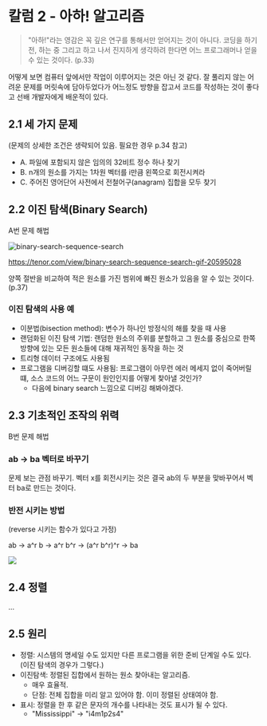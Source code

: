 # 칼럼 2 - 아하! 알고리즘

> "아하!"라는 영감은 꼭 깊은 연구를 통해서만 얻어지는 것이 아니다. 
> 코딩을 하기 전, 하는 중 그리고 하고 나서 진지하게 생각하려 한다면 어느 프로그래머나 얻을 수 있는 것이다. (p.33)

어떻게 보면 컴퓨터 앞에서만 작업이 이루어지는 것은 아닌 것 같다. 
잘 풀리지 않는 어려운 문제를 머릿속에 담아두었다가 어느정도 방향을 잡고서 코드를 작성하는 것이 좋다고 선배 개발자에게 배운적이 있다.

## 2.1 세 가지 문제
(문제의 상세한 조건은 생략되어 있음. 필요한 경우 p.34 참고)

* A. 파일에 포함되지 않은 임의의 32비트 정수 하나 찾기
* B. n개의 원소를 가지는 1차원 벡터를 i만큼 왼쪽으로 회전시켜라
* C. 주어진 영어단어 사전에서 전철어구(anagram) 집합을 모두 찾기

## 2.2 이진 탐색(Binary Search)
A번 문제 해법

![binary-search-sequence-search](binary-search-sequence-search.gif)

https://tenor.com/view/binary-search-sequence-search-gif-20595028

양쪽 절반을 비교하여 적은 원소를 가진 범위에 빠진 원소가 있음을 알 수 있는 것이다. (p.37)

### 이진 탐색의 사용 예
* 이분법(bisection method): 변수가 하나인 방정식의 해를 찾을 때 사용
* 랜덤화된 이진 탐색 기법: 랜덤한 원소의 주위를 분할하고 그 원소를 중심으로 한쪽 방향에 있는 모든 원소들에 대해 재귀적인 동작을 하는 것
* 트리형 데이터 구조에도 사용됨
* 프로그램을 디버깅할 떄도 사용됨: 프로그램이 아무런 에러 메세지 없이 죽어버릴 떄, 소스 코드의 어느 구문이 원인인지를 어떻게 찾아낼 것인가?
  * 다음에 binary search 느낌으로 디버깅 해봐야겠다.

## 2.3 기초적인 조작의 위력

B번 문제 해법

### ab -> ba 벡터로 바꾸기

문제 보는 관점 바꾸기. 벡터 x를 회전시키는 것은 결국 ab의 두 부분을 맞바꾸어서 벡터 ba로 만드는 것이다.

### 반전 시키는 방법
(reverse 시키는 함수가 있다고 가정)

ab -> a^r b -> a^r b^r -> (a^r b^r)^r -> ba

![](2022-03-20-21-19-10.png)

## 2.4 정렬

...

## 2.5 원리

* 정렬: 시스템의 명세일 수도 있지만 다른 프로그램을 위한 준비 단계일 수도 있다.(이진 탐색의 경우가 그렇다.)
* 이진탐색: 정렬된 집합에서 원하는 원소 찾아내는 알고리즘. 
  * 매우 효율적.
  * 단점: 전체 집합을 미리 알고 있어야 함. 이미 정렬된 상태여야 함.
* 표시: 정렬을 한 후 같은 문자의 개수를 나타내는 것도 표시가 될 수 있다.
  * "Mississippi" -> "i4m1p2s4"

